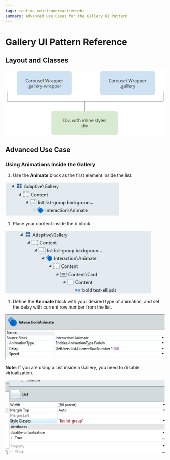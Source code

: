 ```yaml
---
tags: runtime-mobileandreactiveweb;  
summary: Advanced Use Cases for the Gallery UI Pattern
---
```


# Gallery UI Pattern Reference

## Layout and Classes

![](images/Gallery_Layout.png)

## Advanced Use Case

### Using Animations Inside the Gallery

1. Use the **Animate** block as the first element inside the list.

![](images/Gallery_animate.png)

1.  Place your content inside the b block.

![](images/Gallery_ellipsis.png)
1. Define the **Animate** block with your desired type of animation, and set
the delay with current row number from the list.

![](images/Gallery_interaction.png)

**Note**: If you are using a List inside a Gallery, you need to disable
virtualization.

![](images/Gallery_list.png)


